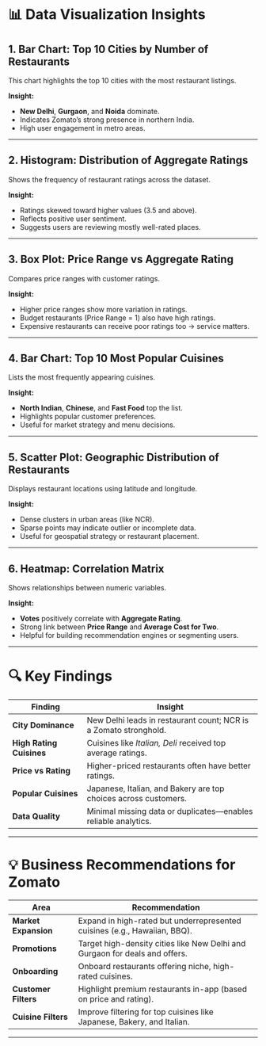 # 📊 Data Visualization Insights

## 1. Bar Chart: Top 10 Cities by Number of Restaurants
This chart highlights the top 10 cities with the most restaurant listings.

**Insight:**
- **New Delhi**, **Gurgaon**, and **Noida** dominate.
- Indicates Zomato’s strong presence in northern India.
- High user engagement in metro areas.

---

## 2. Histogram: Distribution of Aggregate Ratings
Shows the frequency of restaurant ratings across the dataset.

**Insight:**
- Ratings skewed toward higher values (3.5 and above).
- Reflects positive user sentiment.
- Suggests users are reviewing mostly well-rated places.

---

## 3. Box Plot: Price Range vs Aggregate Rating
Compares price ranges with customer ratings.

**Insight:**
- Higher price ranges show more variation in ratings.
- Budget restaurants (Price Range = 1) also have high ratings.
- Expensive restaurants can receive poor ratings too → service matters.

---

## 4. Bar Chart: Top 10 Most Popular Cuisines
Lists the most frequently appearing cuisines.

**Insight:**
- **North Indian**, **Chinese**, and **Fast Food** top the list.
- Highlights popular customer preferences.
- Useful for market strategy and menu decisions.

---

## 5. Scatter Plot: Geographic Distribution of Restaurants
Displays restaurant locations using latitude and longitude.

**Insight:**
- Dense clusters in urban areas (like NCR).
- Sparse points may indicate outlier or incomplete data.
- Useful for geospatial strategy or restaurant placement.

---

## 6. Heatmap: Correlation Matrix
Shows relationships between numeric variables.

**Insight:**
- **Votes** positively correlate with **Aggregate Rating**.
- Strong link between **Price Range** and **Average Cost for Two**.
- Helpful for building recommendation engines or segmenting users.

---

# 🔍 Key Findings

| Finding                        | Insight                                                                 |
|-------------------------------|-------------------------------------------------------------------------|
| **City Dominance**            | New Delhi leads in restaurant count; NCR is a Zomato stronghold.        |
| **High Rating Cuisines**      | Cuisines like *Italian, Deli* received top average ratings.             |
| **Price vs Rating**           | Higher-priced restaurants often have better ratings.                    |
| **Popular Cuisines**          | Japanese, Italian, and Bakery are top choices across customers.         |
| **Data Quality**              | Minimal missing data or duplicates—enables reliable analytics.          |

---

# 💡 Business Recommendations for Zomato

| Area               | Recommendation                                                                 |
|--------------------|----------------------------------------------------------------------------------|
| **Market Expansion** | Expand in high-rated but underrepresented cuisines (e.g., Hawaiian, BBQ).     |
| **Promotions**       | Target high-density cities like New Delhi and Gurgaon for deals and offers.   |
| **Onboarding**       | Onboard restaurants offering niche, high-rated cuisines.                      |
| **Customer Filters** | Highlight premium restaurants in-app (based on price and rating).             |
| **Cuisine Filters**  | Improve filtering for top cuisines like Japanese, Bakery, and Italian.        |

---
